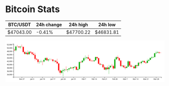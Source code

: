# Bitcoin Stats

BTC/USDT|24h change|24h high|24h low|
|---|---|---|---|
|$47043.00|-0.41%|$47700.22|$46831.81|

<img src="./chart.svg">
